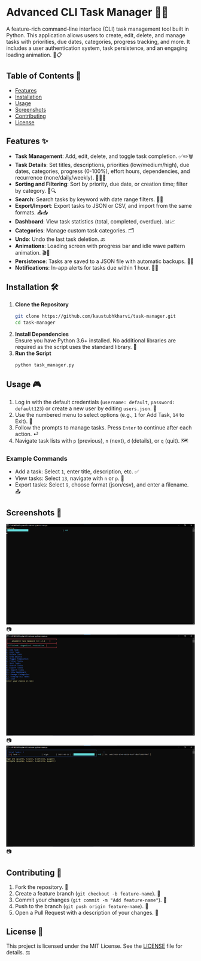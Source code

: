 # Advanced CLI Task Manager 🎉🚀

A feature-rich command-line interface (CLI) task management tool built in Python. This application allows users to create, edit, delete, and manage tasks with priorities, due dates, categories, progress tracking, and more. It includes a user authentication system, task persistence, and an engaging loading animation. 🌟📋

## Table of Contents 📑
- [Features](#features)
- [Installation](#installation)
- [Usage](#usage)
- [Screenshots](#screenshots)
- [Contributing](#contributing)
- [License](#license)

## Features ✨
- **Task Management**: Add, edit, delete, and toggle task completion. ✅✏️🗑️
- **Task Details**: Set titles, descriptions, priorities (low/medium/high), due dates, categories, progress (0-100%), effort hours, dependencies, and recurrence (none/daily/weekly). 📝📅🔧
- **Sorting and Filtering**: Sort by priority, due date, or creation time; filter by category. 🔄🔍
- **Search**: Search tasks by keyword with date range filters. 🔎📅
- **Export/Import**: Export tasks to JSON or CSV, and import from the same formats. 📤📥
- **Dashboard**: View task statistics (total, completed, overdue). 📊📈
- **Categories**: Manage custom task categories. 🗂️
- **Undo**: Undo the last task deletion. 🔙
- **Animations**: Loading screen with progress bar and idle wave pattern animation. 🎬🌊
- **Persistence**: Tasks are saved to a JSON file with automatic backups. 💾🔧
- **Notifications**: In-app alerts for tasks due within 1 hour. 🔔⏰

## Installation 🛠️
1. **Clone the Repository**  
   ```bash
   git clone https://github.com/kaustubhkharvi/task-manager.git
   cd task-manager
   ```
2. **Install Dependencies**  
   Ensure you have Python 3.6+ installed. No additional libraries are required as the script uses the standard library. 🐍
3. **Run the Script**  
   ```bash
   python task_manager.py
   ```

## Usage 🎮
1. Log in with the default credentials (`username: default`, `password: default123`) or create a new user by editing `users.json`. 🔐
2. Use the numbered menu to select options (e.g., `1` for Add Task, `14` to Exit). 🔢
3. Follow the prompts to manage tasks. Press `Enter` to continue after each action. ⏎
4. Navigate task lists with `p` (previous), `n` (next), `d` (details), or `q` (quit). 🗺️

### Example Commands
- Add a task: Select `1`, enter title, description, etc. ✅
- View tasks: Select `13`, navigate with `n` or `p`. 👀
- Export tasks: Select `9`, choose format (json/csv), and enter a filename. 📤

## Screenshots 📸

![image](images/image.png) 📷
![image](images/image(1).png) 📷
![image](images/image(2).png) 📷

## Contributing 🤝
1. Fork the repository. 🍴
2. Create a feature branch (`git checkout -b feature-name`). 🌿
3. Commit your changes (`git commit -m "Add feature-name"`). 💾
4. Push to the branch (`git push origin feature-name`). 🚀
5. Open a Pull Request with a description of your changes. 📩

## License 📜
This project is licensed under the MIT License. See the [LICENSE](LICENSE) file for details. ⚖️
